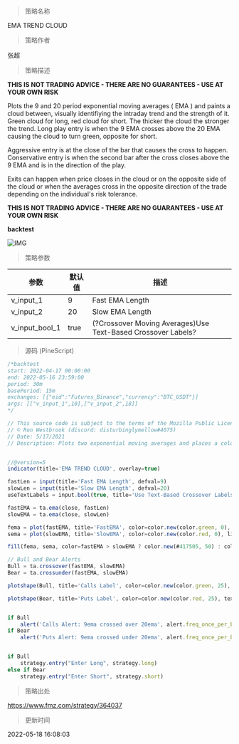 
> 策略名称

EMA TREND CLOUD

> 策略作者

张超

> 策略描述

******THIS IS NOT TRADING ADVICE - THERE ARE NO GUARANTEES - USE AT YOUR OWN RISK******

Plots the 9 and 20 period exponential moving averages ( EMA ) and paints a cloud between, visually identifiying the intraday trend and the strength of it. Green cloud for long, red cloud for short. The thicker the cloud the stronger the trend. Long play entry is when the 9 EMA crosses above the 20 EMA causing the cloud to turn green, opposite for short.

Aggressive entry is at the close of the bar that causes the cross to happen. Conservative entry is when the second bar after the cross closes above the 9 EMA and is in the direction of the play.

Exits can happen when price closes in the cloud or on the opposite side of the cloud or when the averages cross in the opposite direction of the trade depending on the individual's risk tolerance.

******THIS IS NOT TRADING ADVICE - THERE ARE NO GUARANTEES - USE AT YOUR OWN RISK******

**backtest**

 ![IMG](https://www.fmz.com/upload/asset/184ea44f346ab988372.png) 

> 策略参数



|参数|默认值|描述|
|----|----|----|
|v_input_1|9|Fast EMA Length|
|v_input_2|20|Slow EMA Length|
|v_input_bool_1|true|(?Crossover Moving Averages)Use Text-Based Crossover Labels?|


> 源码 (PineScript)

``` javascript
/*backtest
start: 2022-04-17 00:00:00
end: 2022-05-16 23:59:00
period: 30m
basePeriod: 15m
exchanges: [{"eid":"Futures_Binance","currency":"BTC_USDT"}]
args: [["v_input_1",10],["v_input_2",18]]
*/

// This source code is subject to the terms of the Mozilla Public License 2.0 at https://mozilla.org/MPL/2.0/
// © Ron Westbrook (discord: disturbinglymellow#4075)
// Date: 5/17/2021
// Description: Plots two exponential moving averages and places a colored cloud between to indicate trend direction. Default values of 9 and 20 periods have worked well for me, but inputs are available if you choose to change them. If you like my work and want to support more of it please consider leaving me a tip here. https://tinyurl.com/tipron


//@version=5
indicator(title='EMA TREND CLOUD', overlay=true)

fastLen = input(title='Fast EMA Length', defval=9)
slowLen = input(title='Slow EMA Length', defval=20)
useTextLabels = input.bool(true, title='Use Text-Based Crossover Labels?', group='Crossover Moving Averages')

fastEMA = ta.ema(close, fastLen)
slowEMA = ta.ema(close, slowLen)

fema = plot(fastEMA, title='FastEMA', color=color.new(color.green, 0), linewidth=1, style=plot.style_line)
sema = plot(slowEMA, title='SlowEMA', color=color.new(color.red, 0), linewidth=1, style=plot.style_line)

fill(fema, sema, color=fastEMA > slowEMA ? color.new(#417505, 50) : color.new(#890101, 50), title='Cloud')

// Bull and Bear Alerts
Bull = ta.crossover(fastEMA, slowEMA)
Bear = ta.crossunder(fastEMA, slowEMA)

plotshape(Bull, title='Calls Label', color=color.new(color.green, 25), textcolor=useTextLabels ? color.white : color.new(color.white, 100), style=useTextLabels ? shape.labelup : shape.triangleup, text='Calls', location=location.belowbar)

plotshape(Bear, title='Puts Label', color=color.new(color.red, 25), textcolor=useTextLabels ? color.white : color.new(color.white, 100), style=useTextLabels ? shape.labeldown : shape.triangledown, text='Puts', location=location.abovebar)


if Bull
    alert('Calls Alert: 9ema crossed over 20ema', alert.freq_once_per_bar_close)
if Bear
    alert('Puts Alert: 9ema crossed under 20ema', alert.freq_once_per_bar_close)


if Bull
    strategy.entry("Enter Long", strategy.long)
else if Bear
    strategy.entry("Enter Short", strategy.short)
```

> 策略出处

https://www.fmz.com/strategy/364037

> 更新时间

2022-05-18 16:08:03
